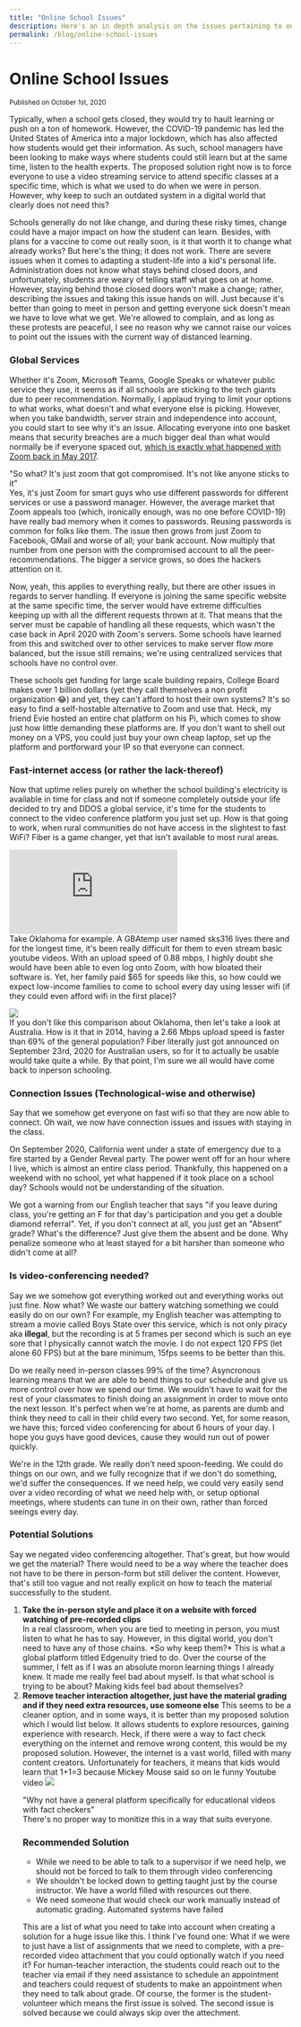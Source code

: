 ```yaml
---
title: "Online School Issues"
description: Here's an in depth analysis on the issues pertaining to online schooling due to the COVID-19 pandemic
permalink: /blog/online-school-issues
---
```


# Online School Issues
<small class="font-italic font-weight-light font-underline">Published on October 1st, 2020</small>

<!--<div class="d-xl-none" data-toc></div>
<div class="row" markdown="1">
<div class="col-xl-8" data-content markdown="1">-->

Typically, when a school gets closed, they would try to hault learning or push on a ton of homework. However, the COVID-19 pandemic has led the United States of America into a major lockdown, which has also affected how students would get their information. As such, school managers have been looking to make ways where students could still learn but at the same time, listen to the health experts. The proposed solution right now is to force everyone to use a video streaming service to attend specific classes at a specific time, which is what we used to do when we were in person. However, why keep to such an outdated system in a digital world that clearly does not need this?

Schools generally do not like change, and during these risky times, change could have a major impact on how the student can learn. Besides, with plans for a vaccine to come out really soon, is it that worth it to change what already works? But here's the thing; it does not work. There are severe issues when it comes to adapting a student-life into a kid's personal life. Administration does not know what stays behind closed doors, and unfortunately, students are weary of telling staff what goes on at home. However, staying behind those closed doors won't make a change; rather, describing the issues and taking this issue hands on will. Just because it's better than going to meet in person and getting everyone sick doesn't mean we have to love what we get. We're allowed to complain, and as long as these protests are peaceful, I see no reason why we cannot raise our voices to point out the issues with the current way of distanced learning.

### Global Services

Whether it's Zoom, Microsoft Teams, Google Speaks or whatever public service they use, it seems as if all schools are sticking to the tech giants due to peer recommendation. Normally, I applaud trying to limit your options to what works, what doesn't and what everyone else is picking. However, when you take bandwidth, server strain and independence into account, you could start to see why it's an issue. Allocating everyone into one basket means that security breaches are a much bigger deal than what would normally be if everyone spaced out, [which is exactly what happened with Zoom back in May 2017](https://www.nbcnews.com/tech/security/passwords-email-addresses-thousands-zoom-accounts-are-sale-dark-web-n1183796?cid=googlenews-tech).

"So what? It's just zoom that got compromised. It's not like anyone sticks to it"<br>
Yes, it's just Zoom for smart guys who use different passwords for different services or use a password manager. However, the average market that Zoom appeals too (which, ironically enough, was no one before COVID-19) have really bad memory when it comes to passwords. Reusing passwords is common for folks like them. The issue then grows from just Zoom to Facebook, GMail and worse of all; your bank account. Now multiply that number from one person with the compromised account to all the peer-recommendations. The bigger a service grows, so does the hackers attention on it.

Now, yeah, this applies to everything really, but there are other issues in regards to server handling. If everyone is joining the same specific website at the same specific time, the server would have extreme difficulties keeping up with all the different requests thrown at it. That means that the server must be capable of handling all these requests, which wasn't the case back in April 2020 with Zoom's servers. Some schools have learned from this and switched over to other services to make server flow more balanced, but the issue still remains; we're using centralized services that schools have no control over.

These schools get funding for large scale building repairs, College Board makes over 1 billion dollars (yet they call themselves a non profit organization 😂) and yet, they can't afford to host their own systems? It's so easy to find a self-hostable alternative to Zoom and use that. Heck, my friend Evie hosted an entire chat platform on his Pi, which comes to show just how little demanding these platforms are. If you don't want to shell out money on a VPS, you could just buy your own cheap laptop, set up the platform and portforward your IP so that everyone can connect.

### Fast-internet access (or rather the lack-thereof)

Now that uptime relies purely on whether the school building's electricity is available in time for class and not if someone completely outside your life decided to try and DDOS a global service, it's time for the students to connect to the video conference platform you just set up. How is that going to work, when rural communities do not have access in the slightest to fast WiFi? Fiber is a game changer, yet that isn't available to most rural areas.

![](https://gbatemp.net/proxy.php?image=https%3A%2F%2Fwww.speedtest.net%2Fresult%2F9751358092.png&hash=f65543df83ec5556167be8e74474165f)<br>
Take Oklahoma for example. A GBAtemp user named sks316 lives there and for the longest time, it's been really difficult for them to even stream basic youtube videos. With an upload speed of 0.88 mbps, I highly doubt she would have been able to even log onto Zoom, with how bloated their software is. Yet, her family paid $65 for speeds like this, so how could we expect low-income families to come to school every day using lesser wifi (if they could even afford wifi in the first place)?

![](https://www.speedtest.net/result/3596210135.png)<br>
If you don't like this comparison about Oklahoma, then let's take a look at Australia. How is it that in 2014, having a 2.66 Mbps upload speed is faster than 69% of the general population? Fiber literally just got announced on September 23rd, 2020 for Australian users, so for it to actually be usable would take quite a while. By that point, I'm sure we all would have come back to inperson schooling.

### Connection Issues (Technological-wise and otherwise)

Say that we somehow get everyone on fast wifi so that they are now able to connect. Oh wait, we now have connection issues and issues with staying in the class.

On September 2020, California went under a state of emergency due to a fire started by a Gender Reveal party. The power went off for an hour where I live, which is almost an entire class period. Thankfully, this happened on a weekend with no school, yet what happened if it took place on a school day? Schools would not be understanding of the situation.

We got a warning from our English teacher that says "if you leave during class, you're getting an F for that day's participation and you get a double diamond referral". Yet, if you don't connect at all, you just get an "Absent" grade? What's the difference? Just give them the absent and be done. Why penalize someone who at least stayed for a bit harsher than someone who didn't come at all?

### Is video-conferencing needed?
Say we we somehow got everything worked out and everything works out just fine. Now what? We waste our battery watching something we could easily do on our own?
For example, my English teacher was attempting to stream a movie called Boys State over this service, which is not only piracy aka **illegal**, but the recording is at 5 frames per second which is such an eye sore that I physically cannot watch the movie. I do not expect 120 FPS (let alone 60 FPS) but at the bare minimum, 15fps seems to be better than this.

Do we really need in-person classes 99% of the time? Asyncronous learning means that we are able to bend things to our schedule and give us more control over how we spend our time. We wouldn't have to wait for the rest of your classmates to finish doing an assignment in order to move onto the next lesson. It's perfect when we're at home, as parents are dumb and think they need to call in their child every two second. Yet, for some reason, we have this; forced video conferencing for about 6 hours of your day. I hope you guys have good devices, cause they would run out of power quickly.

We're in the 12th grade. We really don't need spoon-feeding. We could do things on our own, and we fully recognize that if we don't do something, we'd suffer the consequences. If we need help, we could very easily send over a video recording of what we need help with, or setup optional meetings, where students can tune in on their own, rather than forced seeings every day.

### Potential Solutions
Say we negated video conferencing altogether. That's great, but how would we get the material? There would need to be a way where the teacher does not have to be there in person-form but still deliver the content. However, that's still too vague and not really explicit on how to teach the material successfully to the student.

<ol>
<li><b>Take the in-person style and place it on a website with forced watching of pre-recorded clips</b><br>
In a real classroom, when you are tied to meeting in person, you must listen to what he has to say. However, in this digital world, you don't need to have any of those chains. *So why keep them?*
This is what a global platform titled Edgenuity tried to do. Over the course of the summer, I felt as if I was an absolute moron learning things I already knew. It made me really feel bad about myself. Is that what school is trying to be about? Making kids feel bad about themselves?</li>

<li><b>Remove teacher interaction altogether, just have the material grading and if they need extra resources, use someone else</b>
This seems to be a cleaner option, and in some ways, it is better than my proposed solution which I would list below. It allows students to explore resources, gaining experience with research. Heck, if there were a way to fact check everything on the internet and remove wrong content, this would be my proposed solution. However, the internet is a vast world, filled with many content creators. Unfortunately for teachers, it means that kids would learn that 1+1=3 because Mickey Mouse said so on le funny Youtube video
<img src="https://tenor.com/view/arthur-internet-tell-lies-buster-lie-gif-4986649"></li>

"Why not have a general platform specifically for educational videos with fact checkers"<br>
There's no proper way to monitize this in a way that suits everyone.

### Recommended Solution

- While we need to be able to talk to a supervisor if we need help, we should not be forced to talk to them through video conferencing
- We shouldn't be locked down to getting taught just by the course instructor. We have a world filled with resources out there.
- We need someone that would check our work manually instead of automatic grading. Automated systems have failed

This are a list of what you need to take into account when creating a solution for a huge issue like this. I think I've found one: What if we were to just have a list of assignments that we need to complete, with a pre-recorded video attachment that you could optionally watch if you need it? For human-teacher interaction, the students could reach out to the teacher via email if they need assistance to schedule an appointment and teachers could request of students to make an appointment when they need to talk about grade. Of course, the former is the student-volunteer which means the first issue is solved. The second issue is solved because we could always skip over the attechment.

<!--</div>

<div class="col-xl-4 d-none d-xl-block">

<div class="sticky-top" data-toc></div>

</div>

</div>-->